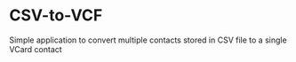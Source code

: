 # CSV-to-VCF
Simple application to convert multiple contacts stored in CSV file to a single VCard contact
